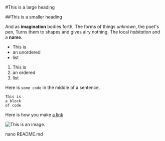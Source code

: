 #This is a large heading 

##This is a smaller heading

And as **imagination** bodies forth, 
The forms of things *unknown*, the poet's pen, 
Turns them to shapes and gives airy nothing, 
The local *habitation* and a **name**. 

- This is
- an unordered
- list 

1. This is
2. an ordered 
3. list

Here is `some code` in the middle of a sentence.

```
This is 
a block 
of code
``` 

Here is how you make [a link](https://www.wikipedia.org/)

![This is an image.](https://github.com/yihui/xaringan/releases/download/v0.0.2/karl-moustache.jpg)

nano README.md

